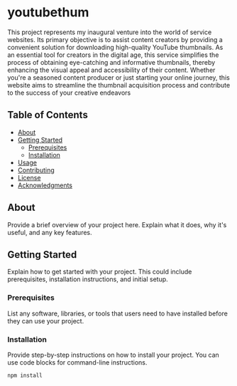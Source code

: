 # youtubethum

This project represents my inaugural venture into the world of service websites. Its primary objective is to assist content creators by providing a convenient solution for downloading high-quality YouTube thumbnails. As an essential tool for creators in the digital age, this service simplifies the process of obtaining eye-catching and informative thumbnails, thereby enhancing the visual appeal and accessibility of their content. Whether you're a seasoned content producer or just starting your online journey, this website aims to streamline the thumbnail acquisition process and contribute to the success of your creative endeavors

## Table of Contents

- [About](#about)
- [Getting Started](#getting-started)
  - [Prerequisites](#prerequisites)
  - [Installation](#installation)
- [Usage](#usage)
- [Contributing](#contributing)
- [License](#license)
- [Acknowledgments](#acknowledgments)

## About

Provide a brief overview of your project here. Explain what it does, why it's useful, and any key features.

## Getting Started

Explain how to get started with your project. This could include prerequisites, installation instructions, and initial setup.

### Prerequisites

List any software, libraries, or tools that users need to have installed before they can use your project.

### Installation

Provide step-by-step instructions on how to install your project. You can use code blocks for command-line instructions.

```bash
npm install
